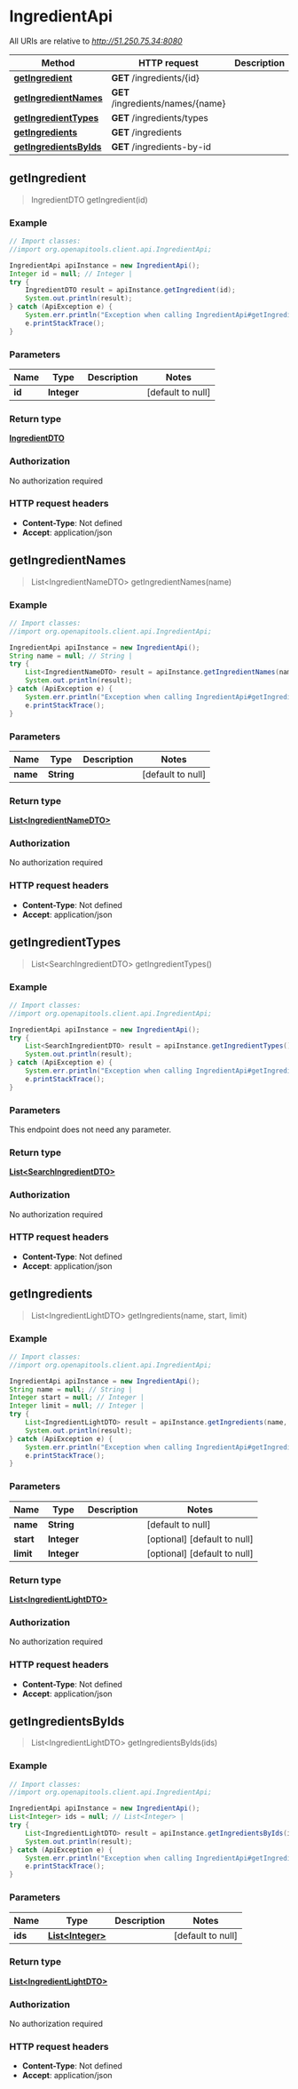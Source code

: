 # IngredientApi

All URIs are relative to *http://51.250.75.34:8080*

Method | HTTP request | Description
------------- | ------------- | -------------
[**getIngredient**](IngredientApi.md#getIngredient) | **GET** /ingredients/{id} | 
[**getIngredientNames**](IngredientApi.md#getIngredientNames) | **GET** /ingredients/names/{name} | 
[**getIngredientTypes**](IngredientApi.md#getIngredientTypes) | **GET** /ingredients/types | 
[**getIngredients**](IngredientApi.md#getIngredients) | **GET** /ingredients | 
[**getIngredientsByIds**](IngredientApi.md#getIngredientsByIds) | **GET** /ingredients-by-id | 



## getIngredient

> IngredientDTO getIngredient(id)



### Example

```java
// Import classes:
//import org.openapitools.client.api.IngredientApi;

IngredientApi apiInstance = new IngredientApi();
Integer id = null; // Integer | 
try {
    IngredientDTO result = apiInstance.getIngredient(id);
    System.out.println(result);
} catch (ApiException e) {
    System.err.println("Exception when calling IngredientApi#getIngredient");
    e.printStackTrace();
}
```

### Parameters


Name | Type | Description  | Notes
------------- | ------------- | ------------- | -------------
 **id** | **Integer**|  | [default to null]

### Return type

[**IngredientDTO**](IngredientDTO.md)

### Authorization

No authorization required

### HTTP request headers

- **Content-Type**: Not defined
- **Accept**: application/json


## getIngredientNames

> List&lt;IngredientNameDTO&gt; getIngredientNames(name)



### Example

```java
// Import classes:
//import org.openapitools.client.api.IngredientApi;

IngredientApi apiInstance = new IngredientApi();
String name = null; // String | 
try {
    List<IngredientNameDTO> result = apiInstance.getIngredientNames(name);
    System.out.println(result);
} catch (ApiException e) {
    System.err.println("Exception when calling IngredientApi#getIngredientNames");
    e.printStackTrace();
}
```

### Parameters


Name | Type | Description  | Notes
------------- | ------------- | ------------- | -------------
 **name** | **String**|  | [default to null]

### Return type

[**List&lt;IngredientNameDTO&gt;**](IngredientNameDTO.md)

### Authorization

No authorization required

### HTTP request headers

- **Content-Type**: Not defined
- **Accept**: application/json


## getIngredientTypes

> List&lt;SearchIngredientDTO&gt; getIngredientTypes()



### Example

```java
// Import classes:
//import org.openapitools.client.api.IngredientApi;

IngredientApi apiInstance = new IngredientApi();
try {
    List<SearchIngredientDTO> result = apiInstance.getIngredientTypes();
    System.out.println(result);
} catch (ApiException e) {
    System.err.println("Exception when calling IngredientApi#getIngredientTypes");
    e.printStackTrace();
}
```

### Parameters

This endpoint does not need any parameter.

### Return type

[**List&lt;SearchIngredientDTO&gt;**](SearchIngredientDTO.md)

### Authorization

No authorization required

### HTTP request headers

- **Content-Type**: Not defined
- **Accept**: application/json


## getIngredients

> List&lt;IngredientLightDTO&gt; getIngredients(name, start, limit)



### Example

```java
// Import classes:
//import org.openapitools.client.api.IngredientApi;

IngredientApi apiInstance = new IngredientApi();
String name = null; // String | 
Integer start = null; // Integer | 
Integer limit = null; // Integer | 
try {
    List<IngredientLightDTO> result = apiInstance.getIngredients(name, start, limit);
    System.out.println(result);
} catch (ApiException e) {
    System.err.println("Exception when calling IngredientApi#getIngredients");
    e.printStackTrace();
}
```

### Parameters


Name | Type | Description  | Notes
------------- | ------------- | ------------- | -------------
 **name** | **String**|  | [default to null]
 **start** | **Integer**|  | [optional] [default to null]
 **limit** | **Integer**|  | [optional] [default to null]

### Return type

[**List&lt;IngredientLightDTO&gt;**](IngredientLightDTO.md)

### Authorization

No authorization required

### HTTP request headers

- **Content-Type**: Not defined
- **Accept**: application/json


## getIngredientsByIds

> List&lt;IngredientLightDTO&gt; getIngredientsByIds(ids)



### Example

```java
// Import classes:
//import org.openapitools.client.api.IngredientApi;

IngredientApi apiInstance = new IngredientApi();
List<Integer> ids = null; // List<Integer> | 
try {
    List<IngredientLightDTO> result = apiInstance.getIngredientsByIds(ids);
    System.out.println(result);
} catch (ApiException e) {
    System.err.println("Exception when calling IngredientApi#getIngredientsByIds");
    e.printStackTrace();
}
```

### Parameters


Name | Type | Description  | Notes
------------- | ------------- | ------------- | -------------
 **ids** | [**List&lt;Integer&gt;**](Integer.md)|  | [default to null]

### Return type

[**List&lt;IngredientLightDTO&gt;**](IngredientLightDTO.md)

### Authorization

No authorization required

### HTTP request headers

- **Content-Type**: Not defined
- **Accept**: application/json


